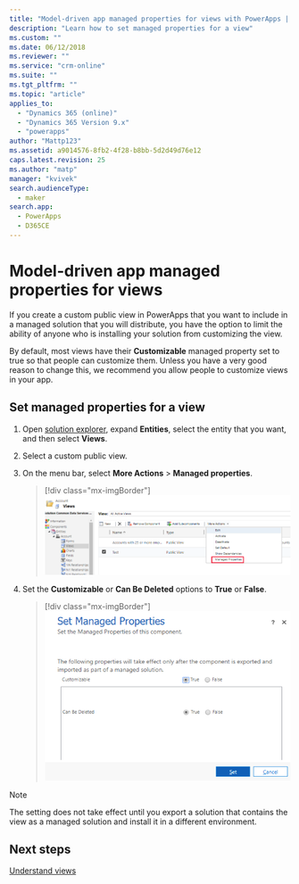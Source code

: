 ```yaml
---
title: "Model-driven app managed properties for views with PowerApps | MicrosoftDocs"
description: "Learn how to set managed properties for a view"
ms.custom: ""
ms.date: 06/12/2018
ms.reviewer: ""
ms.service: "crm-online"
ms.suite: ""
ms.tgt_pltfrm: ""
ms.topic: "article"
applies_to: 
  - "Dynamics 365 (online)"
  - "Dynamics 365 Version 9.x"
  - "powerapps"
author: "Mattp123"
ms.assetid: a9014576-8fb2-4f28-b8bb-5d2d49d76e12
caps.latest.revision: 25
ms.author: "matp"
manager: "kvivek"
search.audienceType: 
  - maker
search.app: 
  - PowerApps
  - D365CE
---
```

# Model-driven app managed properties for views

<a name="BKMK_ManagedProperties"></a>   
 
 If you create a custom public view in PowerApps that you want to include in a managed solution that you will distribute, you have the option to limit the ability of anyone who is installing your solution from customizing the view.  
  
 By default, most views have their **Customizable** managed property set to true so that people can customize them. Unless you have a very good reason to change this, we recommend you allow people to customize views in your app.  
  
## Set managed properties for a view  
  
1.  Open [solution explorer](advanced-navigation.md#solution-explorer), expand **Entities**, select the entity that you want, and then select **Views**.  
  
2.  Select a custom public view.  
  
3.  On the menu bar, select **More Actions** > **Managed properties**.  

    > [!div class="mx-imgBorder"] 
    > ![managed properties menu](media/managed-properties.png)
  
4.  Set the **Customizable** or **Can Be Deleted** options to **True** or **False**.  

    > [!div class="mx-imgBorder"] 
    > ![Set managed properties](media/set-managed-properties.png)
  
> [!NOTE]
> The setting does not take effect until you export a solution that contains the view as a managed solution and install it in a different environment.  

## Next steps
[Understand views](create-edit-views.md)

